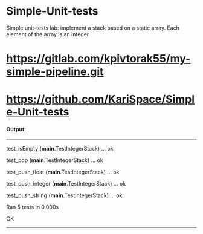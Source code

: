 # Simple-Unit-tests
Simple unit-tests lab:  implement a stack based on a static array. Each element of the array is an integer

# https://gitlab.com/kpivtorak55/my-simple-pipeline.git
# https://github.com/KariSpace/Simple-Unit-tests

#### Output:

----------------------------------------------------------------------

test_isEmpty (__main__.TestIntegerStack) ... ok

test_pop (__main__.TestIntegerStack) ... ok

test_push_float (__main__.TestIntegerStack) ... ok

test_push_integer (__main__.TestIntegerStack) ... ok

test_push_string (__main__.TestIntegerStack) ... ok


Ran 5 tests in 0.000s

OK


----------------------------------------------------------------------
